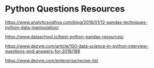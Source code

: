 
# Python Questions Resources

https://www.analyticsvidhya.com/blog/2016/01/12-pandas-techniques-python-data-manipulation/

https://www.dataschool.io/best-python-pandas-resources/

https://www.dezyre.com/article/100-data-science-in-python-interview-questions-and-answers-for-2018/188

https://www.dezyre.com/enterprise/recipe-list
